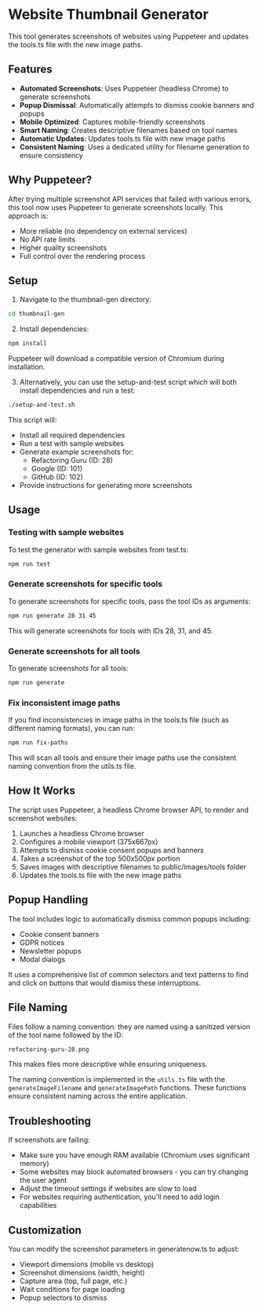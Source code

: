 # Website Thumbnail Generator

This tool generates screenshots of websites using Puppeteer and updates the tools.ts file with the new image paths.

## Features

- **Automated Screenshots**: Uses Puppeteer (headless Chrome) to generate screenshots
- **Popup Dismissal**: Automatically attempts to dismiss cookie banners and popups
- **Mobile Optimized**: Captures mobile-friendly screenshots
- **Smart Naming**: Creates descriptive filenames based on tool names
- **Automatic Updates**: Updates tools.ts file with new image paths
- **Consistent Naming**: Uses a dedicated utility for filename generation to ensure consistency

## Why Puppeteer?

After trying multiple screenshot API services that failed with various errors, this tool now uses Puppeteer to generate screenshots locally. This approach is:

- More reliable (no dependency on external services)
- No API rate limits
- Higher quality screenshots
- Full control over the rendering process

## Setup

1. Navigate to the thumbnail-gen directory:

```bash
cd thumbnail-gen
```

2. Install dependencies:

```bash
npm install
```

Puppeteer will download a compatible version of Chromium during installation.

3. Alternatively, you can use the setup-and-test script which will both install dependencies and run a test:

```bash
./setup-and-test.sh
```

This script will:

- Install all required dependencies
- Run a test with sample websites
- Generate example screenshots for:
  - Refactoring Guru (ID: 28)
  - Google (ID: 101)
  - GitHub (ID: 102)
- Provide instructions for generating more screenshots

## Usage

### Testing with sample websites

To test the generator with sample websites from test.ts:

```bash
npm run test
```

### Generate screenshots for specific tools

To generate screenshots for specific tools, pass the tool IDs as arguments:

```bash
npm run generate 28 31 45
```

This will generate screenshots for tools with IDs 28, 31, and 45.

### Generate screenshots for all tools

To generate screenshots for all tools:

```bash
npm run generate
```

### Fix inconsistent image paths

If you find inconsistencies in image paths in the tools.ts file (such as different naming formats), you can run:

```bash
npm run fix-paths
```

This will scan all tools and ensure their image paths use the consistent naming convention from the utils.ts file.

## How It Works

The script uses Puppeteer, a headless Chrome browser API, to render and screenshot websites:

1. Launches a headless Chrome browser
2. Configures a mobile viewport (375x667px)
3. Attempts to dismiss cookie consent popups and banners
4. Takes a screenshot of the top 500x500px portion
5. Saves images with descriptive filenames to public/images/tools folder
6. Updates the tools.ts file with the new image paths

## Popup Handling

The tool includes logic to automatically dismiss common popups including:

- Cookie consent banners
- GDPR notices
- Newsletter popups
- Modal dialogs

It uses a comprehensive list of common selectors and text patterns to find and click on buttons that would dismiss these interruptions.

## File Naming

Files follow a naming convention: they are named using a sanitized version of the tool name followed by the ID:

```bash
refactoring-guru-28.png
```

This makes files more descriptive while ensuring uniqueness.

The naming convention is implemented in the `utils.ts` file with the `generateImageFilename` and `generateImagePath` functions. These functions ensure consistent naming across the entire application.

## Troubleshooting

If screenshots are failing:

- Make sure you have enough RAM available (Chromium uses significant memory)
- Some websites may block automated browsers - you can try changing the user agent
- Adjust the timeout settings if websites are slow to load
- For websites requiring authentication, you'll need to add login capabilities

## Customization

You can modify the screenshot parameters in generatenow.ts to adjust:

- Viewport dimensions (mobile vs desktop)
- Screenshot dimensions (width, height)
- Capture area (top, full page, etc.)
- Wait conditions for page loading
- Popup selectors to dismiss
